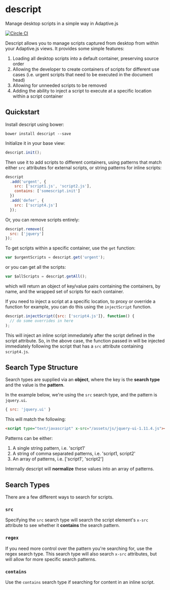 # descript

Manage desktop scripts in a simple way in Adaptive.js

[![Circle CI](https://circleci.com/gh/mobify/descript.svg?style=shield&circle-token=ef84781d06c021badc882f227815b8e790de3dcb)](https://circleci.com/gh/mobify/descript)

Descript allows you to manage scripts captured from desktop from within your Adaptive.js views. It provides some simple features:

1. Loading all desktop scripts into a default container, preserving source order
2. Allowing the developer to create containers of scripts for different use cases (i.e. urgent scripts that need to be executed in the document head)
3. Allowing for unneeded scripts to be removed
4. Adding the ability to inject a script to execute at a specific location within a script container

## Quickstart

Install descript using bower:

```cli
bower install descript --save
```

Initialize it in your base view:

```js
descript.init();
```

Then use it to add scripts to different containers, using patterns that match either `src` attributes for external scripts, or string patterns for inline scripts:

```js
descript
  .add('urgent', {
    src: ['script1.js', 'script2.js'],
    contains: ['somescript.init']
  })
  .add('defer', {
    src: ['script4.js']
  });
```

Or, you can remove scripts entirely:

```js
descript.remove({
  src: ['jquery']
});
```

To get scripts within a specific container, use the `get` function:

```js
var $urgentScripts = descript.get('urgent');
```

or you can get all the scripts:

```js
var $allScripts = descript.getAll();
```

which will return an object of key/value pairs containing the containers, by name, and the wrapped set of scripts for each container.

If you need to inject a script at a specific location, to proxy or override a function for example, you can do this using the `injectScript` function.

```js
descript.injectScript({src: ['script4.js']}, function() {
  // do some overrides in here
);
```

This will inject an inline script immediately after the script defined in the script attribute. So, in the above case, the function passed in will be injected immediately following the script that has a `src` attribute containing `script4.js`.

## Search Type Structure

Search types are supplied via an **object**, where the key is the **search type** and the value is the **pattern**. 

In the example below, we're using the `src` search type, and the pattern is `jquery.ui`.

```js
{ src: 'jquery.ui' }
```

This will match the following:

```html
<script type="text/javascript" x-src="/assets/js/jquery-ui-1.11.4.js"></script>
```

Patterns can be either:

1. A single string pattern, i.e. 'script1'
2. A string of comma separated patterns, i.e. 'script1, script2'
3. An array of patterns, i.e. ['script1', 'script2']

Internally descript will **normalize** these values into an array of patterns.

## Search Types

There are a few different ways to search for scripts. 

### `src`

Specifying the `src` search type will search the script element's `x-src` attribute to see whether it **contains** the search pattern.

### `regex`

If you need more control over the pattern you're searching for, use the regex search type. This search type will also search `x-src` attributes, but will allow for more specific search patterns. 

### `contains`

Use the `contains` search type if searching for content in an inline script. 

